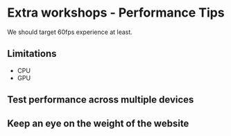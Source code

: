 # Extra workshops - Performance Tips

We should target 60fps experience at least.

## Limitations

- CPU
- GPU

## Test performance across multiple devices

## Keep an eye on the weight of the website
